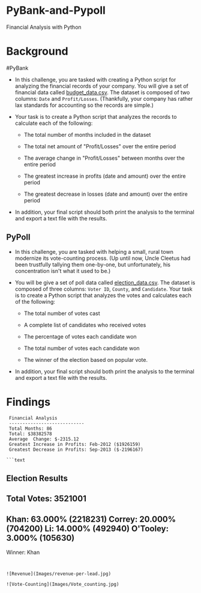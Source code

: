 # PyBank-and-Pypoll
Financial Analysis with Python

# Background

#PyBank

* In this challenge, you are tasked with creating a Python script for analyzing the financial records of your company. You will give a set of financial data called [budget_data.csv](PyBank/Resources/budget_data.csv). The dataset is composed of two columns: `Date` and `Profit/Losses`. (Thankfully, your company has rather lax standards for accounting so the records are simple.)

* Your task is to create a Python script that analyzes the records to calculate each of the following:

  * The total number of months included in the dataset

  * The total net amount of "Profit/Losses" over the entire period

  * The average change in "Profit/Losses" between months over the entire period

  * The greatest increase in profits (date and amount) over the entire period

  * The greatest decrease in losses (date and amount) over the entire period

* In addition, your final script should both print the analysis to the terminal and export a text file with the results.

## PyPoll

* In this challenge, you are tasked with helping a small, rural town modernize its vote-counting process. (Up until now, Uncle Cleetus had been trustfully tallying them one-by-one, but unfortunately, his concentration isn't what it used to be.)

* You will be give a set of poll data called [election_data.csv](PyPoll/Resources/election_data.csv). The dataset is composed of three columns: `Voter ID`, `County`, and `Candidate`. Your task is to create a Python script that analyzes the votes and calculates each of the following:

  * The total number of votes cast

  * A complete list of candidates who received votes

  * The percentage of votes each candidate won

  * The total number of votes each candidate won

  * The winner of the election based on popular vote.

* In addition, your final script should both print the analysis to the terminal and export a text file with the results.
#

# Findings

 ```text
  Financial Analysis
  ----------------------------
  Total Months: 86
  Total: $38382578
  Average  Change: $-2315.12
  Greatest Increase in Profits: Feb-2012 ($1926159)
  Greatest Decrease in Profits: Sep-2013 ($-2196167)
  ```
  
    ```text
  Election Results
  -------------------------
  Total Votes: 3521001
  -------------------------
  Khan: 63.000% (2218231)
  Correy: 20.000% (704200)
  Li: 14.000% (492940)
  O'Tooley: 3.000% (105630)
  -------------------------
  Winner: Khan
  ```
 
 
  ![Revenue](Images/revenue-per-lead.jpg)

  ![Vote-Counting](Images/Vote_counting.jpg)

  
